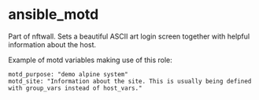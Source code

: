 # ansible_motd
Part of nftwall. Sets a beautiful ASCII art login screen together with helpful information about the host.

Example of motd variables making use of this role:
```
motd_purpose: "demo alpine system"
motd_site: "Information about the site. This is usually being defined with group_vars instead of host_vars."
```
